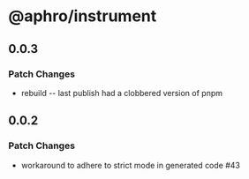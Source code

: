 # @aphro/instrument

## 0.0.3

### Patch Changes

- rebuild -- last publish had a clobbered version of pnpm

## 0.0.2

### Patch Changes

- workaround to adhere to strict mode in generated code #43
